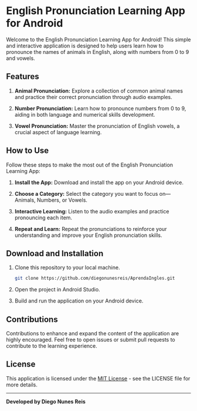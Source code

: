 # English Pronunciation Learning App for Android

Welcome to the English Pronunciation Learning App for Android! This simple and interactive application is designed to help users learn how to pronounce the names of animals in English, along with numbers from 0 to 9 and vowels.

## Features

1. **Animal Pronunciation:** Explore a collection of common animal names and practice their correct pronunciation through audio examples.

2. **Number Pronunciation:** Learn how to pronounce numbers from 0 to 9, aiding in both language and numerical skills development.

3. **Vowel Pronunciation:** Master the pronunciation of English vowels, a crucial aspect of language learning.

## How to Use

Follow these steps to make the most out of the English Pronunciation Learning App:

1. **Install the App:** Download and install the app on your Android device.

2. **Choose a Category:** Select the category you want to focus on—Animals, Numbers, or Vowels.

3. **Interactive Learning:** Listen to the audio examples and practice pronouncing each item.

4. **Repeat and Learn:** Repeat the pronunciations to reinforce your understanding and improve your English pronunciation skills.

## Download and Installation

1. Clone this repository to your local machine.
   ```bash
   git clone https://github.com/diegonunesreis/AprendaIngles.git
   ```

2. Open the project in Android Studio.

3. Build and run the application on your Android device.

## Contributions

Contributions to enhance and expand the content of the application are highly encouraged. Feel free to open issues or submit pull requests to contribute to the learning experience.

## License

This application is licensed under the [MIT License](LICENSE) - see the LICENSE file for more details.

---
**Developed by Diego Nunes Reis**
